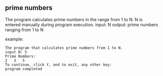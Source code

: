 prime numbers
-------------
The program calculates prime numbers in the range from 1 to N. N is entered manually during program execution.
input: N
output: prime numbers ranging from 1 to N

example:

```
The program that calculates prime numbers from 1 to N.
input N: 5
Prime Numbers: 
2	3	5	
To continue, click Y, and to exit, any other key: 
program completed
```